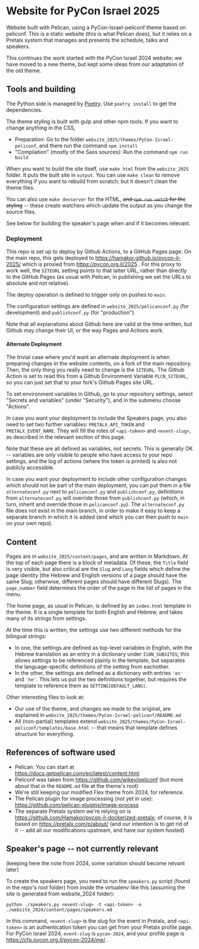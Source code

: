 # Website for PyCon Israel 2025

Website built with Pelican, using a PyCon-Israel-peliconf theme based
on peliconf. This is a static website (this is what Pelican does), but
it relies on a Pretalx system that manages and presents the schedule,
talks and speakers.

This continues the work started with the PyCon Israel 2024 website; we
have moved to a new theme, but kept some ideas from our adaptation of
the old theme.

## Tools and building

The Python side is managed by [Poetry](https://python-poetry.org/).
Use `poetry install` to get the dependencies.

The theme styling is built with gulp and other npm tools.
If you want to change anything in the CSS, 
- Preparation: Go to the folder `website_2025/themes/PyCon-Israel-peliconf`,
  and there run the command `npm install`
- "Compilation" (mostly of the Sass sources): Run the command
  `npm run build`


When you want to build the site itself, use `make html` from the
`website_2025` folder. It puts the built site in `output`. You can use
`make clean` to remove everything if you want to rebuild from scratch;
but it doesn't clean the theme files.

You can also use `make devserver` for the HTML, ~~and `npm run watch`
for the styling~~ -- these create watchers which update the output as
you change the source files.

See below for building the speaker's page when and if it becomes
relevant.

### Deployment

This repo is set up to deploy by Github Actions, to a GitHub Pages
page. On the main repo, this gets deployed to
https://hamakor.github.io/pycon-il-2025/ which is proxied from
https://pycon.org.il/2025 . For this proxy to work well, the `SITEURL`
setting points to that latter URL, rather than directly to the GitHub
Pages (as usual with Pelican, in publishing we set the URLs to
absolute and not relative).

The deploy operation is defined to trigger only on pushes to `main`.

The configuration settings are defined in
`website_2025/pelicanconf.py` (for development) and `publishconf.py`
(for "production").

Note that all explanations about Github here are valid at the time
written, but Github may change their UI, or the way Pages and Actions
work.

#### Alternate Deployment

The trivial case where you'd want an alternate deployment is when
preparing changes in the website contents, on a fork of the main
repository. Then, the only thing you really need to change is the
`SITEURL`. The Github Action is set to read this from a Github
Environment Variable `PLCN_SITEURL`, so you can just set that to your
fork's Github Pages site URL.

To set environment variables in Github, go to your repository
settings, select "Secrets and variables" (under "Security"),
and in the submenu choose "Actions".

In case you want your deployment to include the Speakers page, you
also need to set two further variables: `PRETALX_API_TOKEN` and
`PRETALX_EVENT_NAME`. They will fill the roles of `<api-token>` and
`<event-slug>`, as described in the relevant section of this page.

Note that these are all defined as variables, not secrets. This is
generally OK -- variables are only visible to people who have access
to your repo settings, and the log of actions (where the token is
printed) is also not publicly accessible.

In case you want your deployment to include other configuration
changes which should not be part of the main deployment, you can put
them in a file `alternateconf.py` next to `pelicanconf.py` and
`publishconf.py`; definitions from `alternateconf.py` will override
those from `publishconf.py` (which, in turn, inherit and override
those in `pelicanconf.py`).  The `alternateconf.py` file does not
exist in the main branch, in order to make it easy to keep a separate
branch in which it is added (and which you can then push to `main` on
your own repo).

## Content

Pages are in `website_2025/content/pages`, and are written in
Markdown. At the top of each page there is a block of metadata. Of
these, the `Title` field is very visible, but also critical are the
`Slug` and `Lang` fields which define the page identity (the Hebrew
and English versions of a page should have the same Slug; otherwise,
different pages should have different Slugs). The `page_number` field
determines the order of the page in the list of pages in the menu.

The home page, as usual in Pelican, is defined by an `index.html`
template in the theme. It is a single template for both English and
Hebrew, and takes many of its strings from settings.

At the time this is written, the settings use two different methods
for the bilingual strings:
- In one, the settings are defined as top-level variables in English,
  with the Hebrew translation as an entry in a dictionary under
  `I18N_SUBSITES`; this allows settings to be referenced plainly
  in the template, but separates the language-specific definitions
  of the setting from eachother.
- In the other, the settings are defined as a dictionary with entries
  `'en'` and `'he'`. This lets us put the two definitions together,
  but requires the template to reference them as
  `SETTING[DEFAULT_LANG]`.

Other interesting files to look at:
- Our use of the theme, and changes we made to the original, are explained
  in `website_2025/themes/PyCon-Israel-peliconf/README.md`
- All (non-partial) templates extend
  `website_2025/themes/PyCon-Israel-peliconf/templates/base.html` -- that
  means that template defines structure for everything.

## References of software used

- Pelican: You can start at
  https://docs.getpelican.com/en/latest/content.html
- Peliconf was taken from https://github.com/wikey/peliconf
  (but more about that in the `README.md` file at the theme's root)
- We're still keeping our modified Flex theme from 2024, for
  reference.
- The Pelican plugin for image processing (not yet in use):
  https://github.com/pelican-plugins/image-process
- The separate Pretalx system we're relying on is
  https://github.com/Hamakor/pycon-il-dockerized-pretalx; of course,
  it is based on https://pretalx.com/p/about/
  (and our intention is to get rid of it -- add all our modifications
  upstream, and have our system hosted)

## Speaker's page -- not currently relevant

(keeping here the note from 2024, some variation should
become relvant later)

To create the speakers page, you need to run the 
`speakers.py` script (found in the repo's root folder) from
inside the virtualenv like this (assuming the site is generated from
website_2024 folder):

    python ./speakers.py <event-slug> -t <api-token> -o ./website_2024/content/pages/speakers.md

In this command, `<event-slug>` is the slug for the event in Pretalx,
and `<api-token>` is an authentication token you can get from your 
Pretalx profile page. For PyCon Israel 2024, `event-slug` is `pycon-2024`,
and your profile page is https://cfp.pycon.org.il/pycon-2024/me/ .

